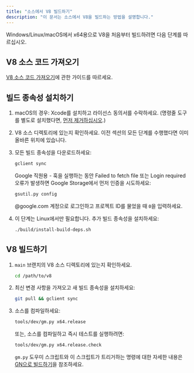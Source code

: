 ```yaml
---
title: "소스에서 V8 빌드하기"
description: "이 문서는 소스에서 V8을 빌드하는 방법을 설명합니다."
---
```

Windows/Linux/macOS에서 x64용으로 V8을 처음부터 빌드하려면 다음 단계를 따르십시오.

## V8 소스 코드 가져오기

[V8 소스 코드 가져오기](/docs/source-code)에 관한 가이드를 따르세요.

## 빌드 종속성 설치하기

1. macOS의 경우: Xcode를 설치하고 라이선스 동의서를 수락하세요. (명령줄 도구를 별도로 설치했다면, [먼저 제거하십시오](https://bugs.chromium.org/p/chromium/issues/detail?id=729990#c1).)

1. V8 소스 디렉토리에 있는지 확인하세요. 이전 섹션의 모든 단계를 수행했다면 이미 올바른 위치에 있습니다.

1. 모든 빌드 종속성을 다운로드하세요:

   ```bash
   gclient sync
   ```

   Google 직원용 - 훅을 실행하는 동안 Failed to fetch file 또는 Login required 오류가 발생하면 Google Storage에서 먼저 인증을 시도하세요:

   ```bash
   gsutil.py config
   ```

   @google.com 계정으로 로그인하고 프로젝트 ID를 물었을 때 `0`을 입력하세요.

1. 이 단계는 Linux에서만 필요합니다. 추가 빌드 종속성을 설치하세요:

    ```bash
    ./build/install-build-deps.sh
    ```

## V8 빌드하기

1. `main` 브랜치의 V8 소스 디렉토리에 있는지 확인하세요.

    ```bash
    cd /path/to/v8
    ```

1. 최신 변경 사항을 가져오고 새 빌드 종속성을 설치하세요:

    ```bash
    git pull && gclient sync
    ```

1. 소스를 컴파일하세요:

    ```bash
    tools/dev/gm.py x64.release
    ```

    또는, 소스를 컴파일하고 즉시 테스트를 실행하려면:

    ```bash
    tools/dev/gm.py x64.release.check
    ```

    `gm.py` 도우미 스크립트와 이 스크립트가 트리거하는 명령에 대한 자세한 내용은 [GN으로 빌드하기](/docs/build-gn)을 참조하세요.
